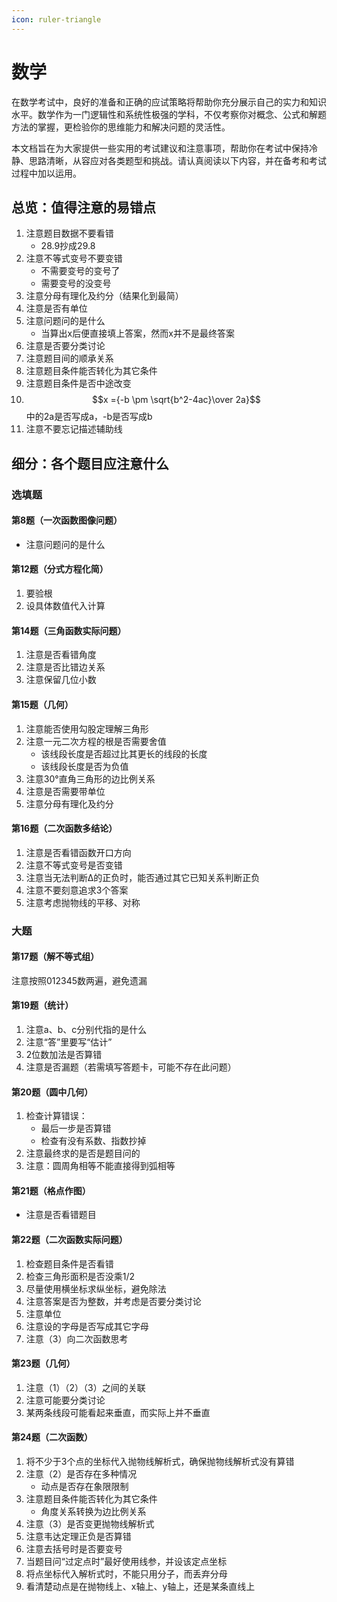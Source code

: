 ```yaml
---
icon: ruler-triangle
---
```


# 数学

在数学考试中，良好的准备和正确的应试策略将帮助你充分展示自己的实力和知识水平。数学作为一门逻辑性和系统性极强的学科，不仅考察你对概念、公式和解题方法的掌握，更检验你的思维能力和解决问题的灵活性。

本文档旨在为大家提供一些实用的考试建议和注意事项，帮助你在考试中保持冷静、思路清晰，从容应对各类题型和挑战。请认真阅读以下内容，并在备考和考试过程中加以运用。

## 总览：值得注意的易错点

1. 注意题目数据不要看错
   * 28.9抄成29.8
2. 注意不等式变号不要变错
   * 不需要变号的变号了
   * 需要变号的没变号
3. 注意分母有理化及约分（结果化到最简）
4. 注意是否有单位
5. 注意问题问的是什么
   * 当算出x后便直接填上答案，然而x并不是最终答案
6. 注意是否要分类讨论
7. 注意题目间的顺承关系
8. 注意题目条件能否转化为其它条件
9. 注意题目条件是否中途改变
10. $$x ={-b \pm \sqrt{b^2-4ac}\over 2a}$$中的2a是否写成a，-b是否写成b
11. 注意不要忘记描述辅助线

## 细分：各个题目应注意什么

### 选填题

#### 第8题（一次函数图像问题）

* 注意问题问的是什么

#### **第12题（分式方程化简）**

1. 要验根
2. 设具体数值代入计算

#### 第14题（三角函数实际问题）

1. 注意是否看错角度
2. 注意是否比错边关系
3. 注意保留几位小数

#### 第15题（几何）

1. 注意能否使用勾股定理解三角形
2. 注意一元二次方程的根是否需要舍值
   * 该线段长度是否超过比其更长的线段的长度
   * 该线段长度是否为负值
3. 注意30°直角三角形的边比例关系
4. 注意是否需要带单位
5. 注意分母有理化及约分

#### 第16题（二次函数多结论）

1. 注意是否看错函数开口方向
2. 注意不等式变号是否变错
3. 注意当无法判断Δ的正负时，能否通过其它已知关系判断正负
4. 注意不要刻意追求3个答案
5. 注意考虑抛物线的平移、对称

### 大题

#### 第17题（解不等式组）

注意按照012345数两遍，避免遗漏

#### 第19题（统计）

1. 注意a、b、c分别代指的是什么
2. 注意“答”里要写“估计”
3. 2位数加法是否算错
4. 注意是否漏题（若需填写答题卡，可能不存在此问题）

#### 第20题（圆中几何）

1. 检查计算错误：
   * 最后一步是否算错
   * 检查有没有系数、指数抄掉
2. 注意最终求的是否是题目问的
3. 注意：圆周角相等不能直接得到弧相等

#### 第21题（格点作图）

* 注意是否看错题目

#### 第22题（二次函数实际问题）

1. 检查题目条件是否看错
2. 检查三角形面积是否没乘1/2
3. 尽量使用横坐标求纵坐标，避免除法
4. 注意答案是否为整数，并考虑是否要分类讨论
5. 注意单位
6. 注意设的字母是否写成其它字母
7. 注意（3）向二次函数思考

#### 第23题（几何）

1. 注意（1）（2）（3）之间的关联
2. 注意可能要分类讨论
3. 某两条线段可能看起来垂直，而实际上并不垂直

#### 第24题（二次函数）

1. 将不少于3个点的坐标代入抛物线解析式，确保抛物线解析式没有算错
2. 注意（2）是否存在多种情况
   * 动点是否存在象限限制
3. 注意题目条件能否转化为其它条件
   * 角度关系转换为边比例关系
4. 注意（3）是否变更抛物线解析式
5. 注意韦达定理正负是否算错
6. 注意去括号时是否要变号
7. 当题目问“过定点时”最好使用线参，并设该定点坐标
8. 将点坐标代入解析式时，不能只用分子，而丢弃分母
9. 看清楚动点是在抛物线上、x轴上、y轴上，还是某条直线上
